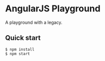 AngularJS Playground
===
A playground with a legacy.

## Quick start

```
$ npm install
$ npm start
```
